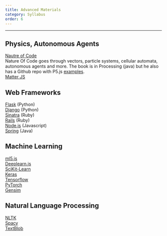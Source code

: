 ```yaml
---
title: Advanced Materials
category: Syllabus
order: 6
---
```

___

## Physics, Autonomous Agents
[Nautre of Code ](http://natureofcode.com )<br>
 Nature Of Code goes through vectors, particle systems, cellular automata, autonomous agents and more. The book is in Processing (java) but he also has a Github repo with P5.js [examples](https://github.com/shiffman/The-Nature-of-Code-Examples-p5.js).<br>
 [Matter JS](http://brm.io/matter-js/)<br>

##  Web Frameworks
[Flask](http://flask.pocoo.org/) (Python)<br>
[Django](https://www.djangoproject.com/) (Python)<br>
[Sinatra](http://sinatrarb.com/) (Ruby)<br>
[Rails](http://rubyonrails.org/) (Ruby)<br>
[Node.js](https://nodejs.org/en/) (Javascript)<br>
[Spring](https://spring.io/) (Java)<br>

## Machine Learning
[ml5.js](https://ml5js.org/)<br>
[Deeplearn.js](https://deeplearnjs.org/)<br>
[SciKit-Learn](http://scikit-learn.org/stable/)<br>
[Keras](https://keras.io/)<br>
[Tensorflow](https://www.tensorflow.org/)<br>
[PyTorch](http://pytorch.org/)<br>
[Gensim](https://radimrehurek.com/gensim/)<br>

## Natural Language Processing
[NLTK](https://www.nltk.org/)<br>
[Spacy](https://spacy.io/)<br>
[TextBlob](https://textblob.readthedocs.io/en/dev/)<br>


 


 